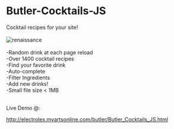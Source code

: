 # Butler-Cocktails-JS
Cocktail recipes for your site!
<br><br>
![renaissance](https://user-images.githubusercontent.com/16135535/135726672-de7c9b65-770a-422d-9cc8-9853bb2a831f.png)
<br>
<br>
-Random drink at each page reload<br>
-Over 1400 cocktail recipes<br>
-Find your favorite drink<br>
-Auto-complete<br>
-Filter Ingredients<br>
-Add new drinks!<br>
-Small file size < 1MB<br><br>

Live Demo @: 

http://electrolex.myartsonline.com/butler/Butler_Cocktails_JS.html
